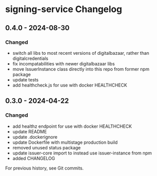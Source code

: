 # signing-service Changelog

## 0.4.0 - 2024-08-30
### Changed
- switch all libs to most recent versions of digitalbazaar, rather than digitalcredentials
- fix incompatabilities with newer digitalbazaar libs
- move IssuerInstance class directly into this repo from former npm package
- update tests
- add healthcheck.js for use with docker HEALTHCHECK

## 0.3.0 - 2024-04-22
### Changed
- add healthz endpoint for use with docker HEALTHCHECK
- update README
- update .dockerignore
- update Dockerfile with multistage production build
- removed unused status package
- update issuer-core import to instead use issuer-instance from npm
- added CHANGELOG

For previous history, see Git commits.